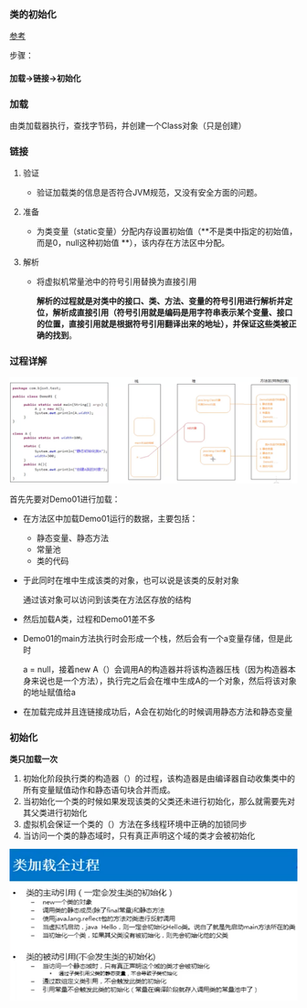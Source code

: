 ### 类的初始化

[参考](https://www.cnblogs.com/zhguang/p/3154584.html)



步骤：

#### 加载->链接->初始化



### 加载

由类加载器执行，查找字节码，并创建一个Class对象（只是创建）



### 链接

1. 验证
   
   - 验证加载类的信息是否符合JVM规范，又没有安全方面的问题。
2. 准备
   
   - 为类变量（static变量）分配内存设置初始值（**不是类中指定的初始值，而是0，null这种初始值 **），该内存在方法区中分配。
3. 解析

   - 将虚拟机常量池中的符号引用替换为直接引用

     **解析的过程就是对类中的接口、类、方法、变量的符号引用进行解析并定位，解析成直接引用（符号引用就是编码是用字符串表示某个变量、接口的位置，直接引用就是根据符号引用翻译出来的地址），并保证这些类被正确的找到**。

     

### 过程详解

![image-20200712143417217](https://raw.githubusercontent.com/CooperXJ/ImageBed/master/img/20200712143521.png)



首先先要对Demo01进行加载：

- 在方法区中加载Demo01运行的数据，主要包括：

  - 静态变量、静态方法
  - 常量池
  - 类的代码

- 于此同时在堆中生成该类的对象，也可以说是该类的反射对象

  通过该对象可以访问到该类在方法区存放的结构

- 然后加载A类，过程和Demo01差不多

- Demo01的main方法执行时会形成一个栈，然后会有一个a变量存储，但是此时

  a = null，接着new A（）会调用A的构造器并将该构造器压栈（因为构造器本身来说也是一个方法），执行完之后会在堆中生成A的一个对象，然后将该对象的地址赋值给a

- 在加载完成并且连链接成功后，A会在初始化的时候调用静态方法和静态变量



### 初始化

**类只加载一次**

1. 初始化阶段执行类的构造器<clinit>（）的过程，该构造器是由编译器自动收集类中的所有变量赋值动作和静态语句块合并而成。
2. 当初始化一个类的时候如果发现该类的父类还未进行初始化，那么就需要先对其父类进行初始化
3. 虚拟机会保证一个类的<clinit>（）方法在多线程环境中正确的加锁同步
4. 当访问一个类的静态域时，只有真正声明这个域的类才会被初始化

![image-20200712151435227](https://raw.githubusercontent.com/CooperXJ/ImageBed/master/img/20200712151438.png)


